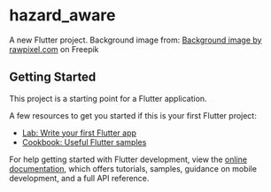 # hazard_aware

A new Flutter project.
Background image from: <a href="https://www.freepik.com/free-vector/blue-gradient-blur-phone-wallpaper-vector_26987163.htm#page=3&query=app%20background&position=15&from_view=keyword&track=ais">Background image by rawpixel.com</a> on Freepik

## Getting Started

This project is a starting point for a Flutter application.

A few resources to get you started if this is your first Flutter project:

- [Lab: Write your first Flutter app](https://docs.flutter.dev/get-started/codelab)
- [Cookbook: Useful Flutter samples](https://docs.flutter.dev/cookbook)

For help getting started with Flutter development, view the
[online documentation](https://docs.flutter.dev/), which offers tutorials,
samples, guidance on mobile development, and a full API reference.
